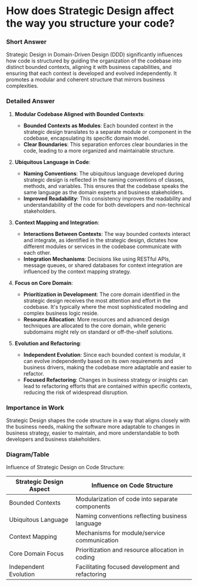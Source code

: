 # How does Strategic Design affect the way you structure your code?

### Short Answer
Strategic Design in Domain-Driven Design (DDD) significantly influences how code is structured by guiding the organization of the codebase into distinct bounded contexts, aligning it with business capabilities, and ensuring that each context is developed and evolved independently. It promotes a modular and coherent structure that mirrors business complexities.

### Detailed Answer
1. **Modular Codebase Aligned with Bounded Contexts**:
    - **Bounded Contexts as Modules**: Each bounded context in the strategic design translates to a separate module or component in the codebase, encapsulating its specific domain model.
    - **Clear Boundaries**: This separation enforces clear boundaries in the code, leading to a more organized and maintainable structure.

2. **Ubiquitous Language in Code**:
    - **Naming Conventions**: The ubiquitous language developed during strategic design is reflected in the naming conventions of classes, methods, and variables. This ensures that the codebase speaks the same language as the domain experts and business stakeholders.
    - **Improved Readability**: This consistency improves the readability and understandability of the code for both developers and non-technical stakeholders.

3. **Context Mapping and Integration**:
    - **Interactions Between Contexts**: The way bounded contexts interact and integrate, as identified in the strategic design, dictates how different modules or services in the codebase communicate with each other.
    - **Integration Mechanisms**: Decisions like using RESTful APIs, message queues, or shared databases for context integration are influenced by the context mapping strategy.

4. **Focus on Core Domain**:
    - **Prioritization in Development**: The core domain identified in the strategic design receives the most attention and effort in the codebase. It's typically where the most sophisticated modeling and complex business logic reside.
    - **Resource Allocation**: More resources and advanced design techniques are allocated to the core domain, while generic subdomains might rely on standard or off-the-shelf solutions.

5. **Evolution and Refactoring**:
    - **Independent Evolution**: Since each bounded context is modular, it can evolve independently based on its own requirements and business drivers, making the codebase more adaptable and easier to refactor.
    - **Focused Refactoring**: Changes in business strategy or insights can lead to refactoring efforts that are contained within specific contexts, reducing the risk of widespread disruption.

### Importance in Work
Strategic Design shapes the code structure in a way that aligns closely with the business needs, making the software more adaptable to changes in business strategy, easier to maintain, and more understandable to both developers and business stakeholders.

### Diagram/Table
Influence of Strategic Design on Code Structure:

| Strategic Design Aspect | Influence on Code Structure                      |
|-------------------------|--------------------------------------------------|
| Bounded Contexts        | Modularization of code into separate components  |
| Ubiquitous Language     | Naming conventions reflecting business language  |
| Context Mapping         | Mechanisms for module/service communication      |
| Core Domain Focus       | Prioritization and resource allocation in coding |
| Independent Evolution   | Facilitating focused development and refactoring |